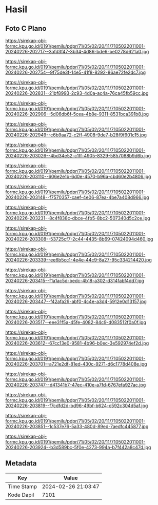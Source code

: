 # Hasil

## Foto C Plano

https://sirekap-obj-formc.kpu.go.id/0191/pemilu/pdpr/71/05/02/20/11/7105022011001-20240226-202717--3afd3f47-3b34-4d86-bde6-be0278d621a0.jpg

https://sirekap-obj-formc.kpu.go.id/0191/pemilu/pdpr/71/05/02/20/11/7105022011001-20240226-202754--9f75de3f-14e5-41f8-8292-86ae72fe2dc7.jpg

https://sirekap-obj-formc.kpu.go.id/0191/pemilu/pdpr/71/05/02/20/11/7105022011001-20240226-202831--21bf8993-2c93-4d0a-ac4a-76ca45fb59cc.jpg

https://sirekap-obj-formc.kpu.go.id/0191/pemilu/pdpr/71/05/02/20/11/7105022011001-20240226-202906--5d06db6f-5cea-4b8e-9311-8531bca391b8.jpg

https://sirekap-obj-formc.kpu.go.id/0191/pemilu/pdpr/71/05/02/20/11/7105022011001-20240226-202949--c6b9aa72-c2ff-4908-9de7-b28f9f901c15.jpg

https://sirekap-obj-formc.kpu.go.id/0191/pemilu/pdpr/71/05/02/20/11/7105022011001-20240226-203026--4bd34e52-c1ff-4905-8329-5857088b9d6b.jpg

https://sirekap-obj-formc.kpu.go.id/0191/pemilu/pdpr/71/05/02/20/11/7105022011001-20240226-203110--606e2e1b-6d0e-4570-b96a-cbd60e2b4806.jpg

https://sirekap-obj-formc.kpu.go.id/0191/pemilu/pdpr/71/05/02/20/11/7105022011001-20240226-203148--f7570357-caef-4e06-87ea-4be7a408d966.jpg

https://sirekap-obj-formc.kpu.go.id/0191/pemilu/pdpr/71/05/02/20/11/7105022011001-20240226-203231--8c4f838c-dbce-4fb5-8bc2-507340d5c2ce.jpg

https://sirekap-obj-formc.kpu.go.id/0191/pemilu/pdpr/71/05/02/20/11/7105022011001-20240226-203308--53725cf7-2c44-4435-8b69-07424094d460.jpg

https://sirekap-obj-formc.kpu.go.id/0191/pemilu/pdpr/71/05/02/20/11/7105022011001-20240226-203339--ee6b5cc1-4e4e-44c9-8a27-95c334214420.jpg

https://sirekap-obj-formc.kpu.go.id/0191/pemilu/pdpr/71/05/02/20/11/7105022011001-20240226-203415--f1a1ac5d-bedc-4b18-a302-d314fabf4dd7.jpg

https://sirekap-obj-formc.kpu.go.id/0191/pemilu/pdpr/71/05/02/20/11/7105022011001-20240226-203447--f42afa29-abf0-4c4e-a3d4-5912e0d13157.jpg

https://sirekap-obj-formc.kpu.go.id/0191/pemilu/pdpr/71/05/02/20/11/7105022011001-20240226-203517--eee31f5a-45fe-4082-84c9-d083512f0a0f.jpg

https://sirekap-obj-formc.kpu.go.id/0191/pemilu/pdpr/71/05/02/20/11/7105022011001-20240226-203612--67cc13e0-9581-4b96-b0ec-3e592974ef2d.jpg

https://sirekap-obj-formc.kpu.go.id/0191/pemilu/pdpr/71/05/02/20/11/7105022011001-20240226-203701--a721e2df-81ed-430c-9271-d6c1778d408e.jpg

https://sirekap-obj-formc.kpu.go.id/0191/pemilu/pdpr/71/05/02/20/11/7105022011001-20240226-203747--d41341b7-47ec-410e-a7fd-6767efa927ac.jpg

https://sirekap-obj-formc.kpu.go.id/0191/pemilu/pdpr/71/05/02/20/11/7105022011001-20240226-203819--f7cdfd2d-bd96-49bf-b624-c592c304d5af.jpg

https://sirekap-obj-formc.kpu.go.id/0191/pemilu/pdpr/71/05/02/20/11/7105022011001-20240226-203851--1c537e76-5a33-480d-89ed-7aedfc445877.jpg

https://sirekap-obj-formc.kpu.go.id/0191/pemilu/pdpr/71/05/02/20/11/7105022011001-20240226-203924--b3d589bc-5f0e-4273-994a-b7f442a8c47d.jpg


## Metadata

| Key        | Value               |
| ---------- | ------------------- |
| Time Stamp | 2024-02-26 21:03:47 |
| Kode Dapil | 7101                |



